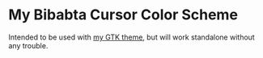 # My Bibabta Cursor Color Scheme

Intended to be used with [my GTK theme](https://github.com/skyler544/silver-sky-gtk-theme), but will work standalone without any trouble. 
